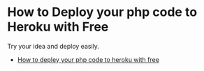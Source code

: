 # How to Deploy your php code to Heroku with Free

Try your idea and deploy easily.

* [How to depley your php code to heroku with free](00.md)

